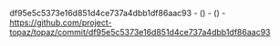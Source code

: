 df95e5c5373e16d851d4ce737a4dbb1df86aac93 -  () -  () - https://github.com/project-topaz/topaz/commit/df95e5c5373e16d851d4ce737a4dbb1df86aac93
